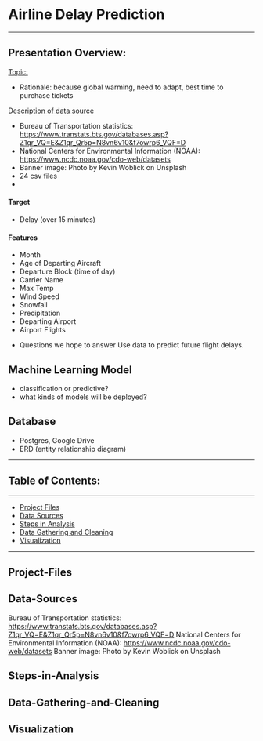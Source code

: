 # **Airline Delay Prediction**

---

## **Presentation Overview:**
<ins>Topic:</ins>

* Rationale:
because global warming, need to adapt, best time to purchase tickets


<ins>Description of data source</ins>

- Bureau of Transportation statistics: https://www.transtats.bts.gov/databases.asp?Z1qr_VQ=E&Z1qr_Qr5p=N8vn6v10&f7owrp6_VQF=D
- National Centers for Environmental Information (NOAA): https://www.ncdc.noaa.gov/cdo-web/datasets
- Banner image: Photo by Kevin Woblick on Unsplash
- 24 csv files
- 
#### **Target**
- Delay (over 15 minutes)

#### **Features**
- Month
- Age of Departing Aircraft
- Departure Block (time of day)
- Carrier Name
- Max Temp
- Wind Speed
- Snowfall
- Precipitation
- Departing Airport
- Airport Flights

* Questions we hope to answer 
Use data to predict future flight delays.


## Machine Learning Model
* classification or predictive?
* what kinds of models will be deployed?

## Database
* Postgres, Google Drive
* ERD (entity relationship diagram)

---

## Table of Contents:

---
- [Project Files](#Project-Files)
- [Data Sources](#Data-Sources)
- [Steps in Analysis](#Steps-in-Analysis)
- [Data Gathering and Cleaning](#Data-Gathering-and-Cleaning)
- [Visualization](#Visualization)

---

## Project-Files
## Data-Sources
Bureau of Transportation statistics: https://www.transtats.bts.gov/databases.asp?Z1qr_VQ=E&Z1qr_Qr5p=N8vn6v10&f7owrp6_VQF=D
National Centers for Environmental Information (NOAA): https://www.ncdc.noaa.gov/cdo-web/datasets
Banner image: Photo by Kevin Woblick on Unsplash
## Steps-in-Analysis
## Data-Gathering-and-Cleaning
## Visualization
